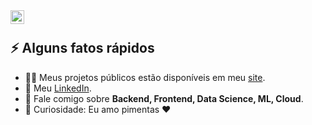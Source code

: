 
<a href="https://www.linkedin.com/in/lucas-emanuel-2ba4101a2/" target="_blank">
  <img align="left" alt="Lucas Emanuel LinkedIn" width="22px" src="https://cdn.tomondre.com/icons/linkedinn.svg" />
</a>

</br>

<div>
  <h2>⚡️ Alguns fatos rápidos</h2>
  <ul>
    <li>👨‍💻 Meus projetos públicos estão disponíveis em meu <a target="_blank" href="https://luc-emanuel.github.io/luc-portfolio/">site</a>.</li>
    <li>📝 Meu <a target="_blank" href="https://www.linkedin.com/in/lucas-emanuel-2ba4101a2/">LinkedIn</a>.</li>
    <li>💬 Fale comigo sobre <strong>Backend, Frontend, Data Science, ML, Cloud</strong>.</li>
    <li>🎉 Curiosidade: Eu amo pimentas ❤️</li>
  </ul>
</div>

</br>
</br>
